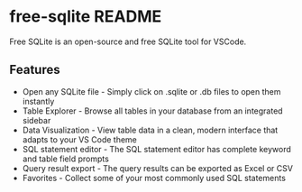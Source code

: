# free-sqlite README

Free SQLite is an open-source and free SQLite tool for VSCode.

## Features
 - Open any SQLite file - Simply click on .sqlite or .db files to open them instantly
 - Table Explorer - Browse all tables in your database from an integrated sidebar
 - Data Visualization - View table data in a clean, modern interface that adapts to your VS Code theme
 - SQL statement editor - The SQL statement editor has complete keyword and table field prompts
 - Query result export - The query results can be exported as Excel or CSV
 - Favorites - Collect some of your most commonly used SQL statements